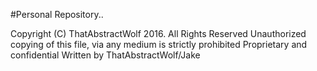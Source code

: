 #Personal Repository..

Copyright (C) ThatAbstractWolf 2016. All Rights Reserved
Unauthorized copying of this file, via any medium is strictly prohibited
Proprietary and confidential Written by ThatAbstractWolf/Jake
